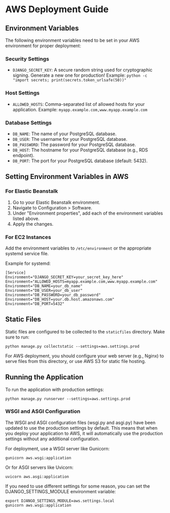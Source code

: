 # AWS Deployment Guide

## Environment Variables

The following environment variables need to be set in your AWS environment for proper deployment:

### Security Settings
- `DJANGO_SECRET_KEY`: A secure random string used for cryptographic signing. Generate a new one for production!
  Example: `python -c "import secrets; print(secrets.token_urlsafe(50))"`

### Host Settings
- `ALLOWED_HOSTS`: Comma-separated list of allowed hosts for your application.
  Example: `myapp.example.com,www.myapp.example.com`

### Database Settings
- `DB_NAME`: The name of your PostgreSQL database.
- `DB_USER`: The username for your PostgreSQL database.
- `DB_PASSWORD`: The password for your PostgreSQL database.
- `DB_HOST`: The hostname for your PostgreSQL database (e.g., RDS endpoint).
- `DB_PORT`: The port for your PostgreSQL database (default: 5432).

## Setting Environment Variables in AWS

### For Elastic Beanstalk
1. Go to your Elastic Beanstalk environment.
2. Navigate to Configuration > Software.
3. Under "Environment properties", add each of the environment variables listed above.
4. Apply the changes.

### For EC2 Instances
Add the environment variables to `/etc/environment` or the appropriate systemd service file.

Example for systemd:
```
[Service]
Environment="DJANGO_SECRET_KEY=your_secret_key_here"
Environment="ALLOWED_HOSTS=myapp.example.com,www.myapp.example.com"
Environment="DB_NAME=your_db_name"
Environment="DB_USER=your_db_user"
Environment="DB_PASSWORD=your_db_password"
Environment="DB_HOST=your.db.host.amazonaws.com"
Environment="DB_PORT=5432"
```

## Static Files

Static files are configured to be collected to the `staticfiles` directory. Make sure to run:

```
python manage.py collectstatic --settings=aws.settings.prod
```

For AWS deployment, you should configure your web server (e.g., Nginx) to serve files from this directory, or use AWS S3 for static file hosting.

## Running the Application

To run the application with production settings:

```
python manage.py runserver --settings=aws.settings.prod
```

### WSGI and ASGI Configuration

The WSGI and ASGI configuration files (wsgi.py and asgi.py) have been updated to use the production settings by default. This means that when you deploy your application to AWS, it will automatically use the production settings without any additional configuration.

For deployment, use a WSGI server like Gunicorn:

```
gunicorn aws.wsgi:application
```

Or for ASGI servers like Uvicorn:

```
uvicorn aws.asgi:application
```

If you need to use different settings for some reason, you can set the DJANGO_SETTINGS_MODULE environment variable:

```
export DJANGO_SETTINGS_MODULE=aws.settings.local
gunicorn aws.wsgi:application
```
